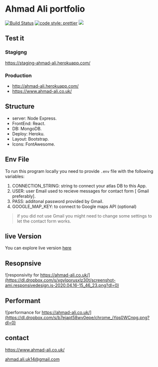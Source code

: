 # Ahmad Ali portfolio

[![Build Status](https://travis-ci.org/ahmad-ali14/portfolio.svg?branch=master)](https://travis-ci.org/ahmad-ali14/portfolio) [![code style: prettier](https://img.shields.io/badge/code_style-prettier-ff69b4.svg?style=flat-square)](https://github.com/prettier/prettier) ![](https://david-dm.org/ahmad-ali14/portfolio.svg)

## Test it

### Stagigng

https://staging-ahmad-ali.herokuapp.com/


### Production


- http://ahmad-ali.herokuapp.com/
- https://www.ahmad-ali.co.uk/

## Structure

- server: Node Express.
- FrontEnd: React.
- DB: MongoDB.
- Deploy: Heroku.
- Layout: Bootstrap.
- Icons: FontAwesome.

## Env File

To run this program locally you need to provide `.env` file with the following variables:

1. CONNECTION_STRING: string to connect your atlas DB to this App.
2. USER: user Email used to recieve messages for contact form [ Gmail preferably].
3. PASS: additonal password provided by Gmail. 
4. GOOGLE_MAP_KEY: to connect to Google maps API (optional)

> if you did not use Gmail you might need to change some settings to let the contact form works.


## live Version

You can explore live version [here](http://ahmad-ali.co.uk)


## Resopnsive

![responsivity for https://ahmad-ali.co.uk/](https://dl.dropbox.com/s/xgylqorusxlz30t/screenshot-ami.responsivedesign.is-2020.04.16-15_46_23.png?dl=0)

## Performant

![performance for https://ahmad-ali.co.uk/](https://dl.dropbox.com/s/b7ejapt58wv0epe/chrome_iYqs0WCnpg.png?dl=0)


## contact

<https://www.ahmad-ali.co.uk/>

<ahmad.ali.uk14@gmail.com>
